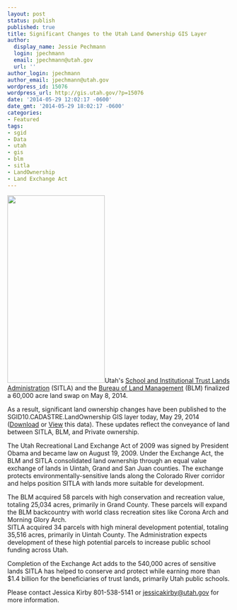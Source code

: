 ```yaml
---
layout: post
status: publish
published: true
title: Significant Changes to the Utah Land Ownership GIS Layer
author:
  display_name: Jessie Pechmann
  login: jpechmann
  email: jpechmann@utah.gov
  url: ''
author_login: jpechmann
author_email: jpechmann@utah.gov
wordpress_id: 15076
wordpress_url: http://gis.utah.gov/?p=15076
date: '2014-05-29 12:02:17 -0600'
date_gmt: '2014-05-29 18:02:17 -0600'
categories:
- Featured
tags:
- sgid
- Data
- utah
- gis
- blm
- sitla
- LandOwnership
- Land Exchange Act
---
```

<p><a href="{{ "/downloads/SITLAOwnershipExchange.jpg" | prepend: site.baseurl }}"><img src="{{ "/images/SITLAOwnershipExchange.jpg" | prepend: site.baseurl }}" alt="" title="SITLAOwnershipExchange" width="220" height="423" class="inline-text-left" /></a>Utah's <a href="http://trustlands.utah.gov/">School and Institutional Trust Lands Administration</a> (SITLA) and the <a href="http://www.blm.gov/wo/st/en.html">Bureau of Land Management</a> (BLM) finalized a 60,000 acre land swap on May 8, 2014.</p>
<p>As a result, significant land ownership changes have been published to the SGID10.CADASTRE.LandOwnership GIS layer today, May 29, 2014 (<a href="{{ "/data/sgid-cadastre/land-ownership/" | prepend: site.baseurl }}">Download</a> or <a href="http://sitla.maps.arcgis.com/home/webmap/viewer.html?webmap=a65db3fecae144f9a8d5337b9cc5f0df">View</a> this data). These updates reflect the conveyance of land between SITLA, BLM, and Private ownership.</p>
<p>The Utah Recreational Land Exchange Act of 2009 was signed by President Obama and became law on August 19, 2009. Under the Exchange Act, the BLM and SITLA consolidated land ownership through an equal value exchange of lands in Uintah, Grand and San Juan counties. The exchange protects environmentally-sensitive lands along the Colorado River corridor and helps position SITLA with lands more suitable for development.</p>
<p>The BLM acquired 58 parcels with high conservation and recreation value, totaling 25,034 acres, primarily in Grand County. These parcels will expand the BLM backcountry with world class recreation sites like Corona Arch and Morning Glory Arch.<br />
SITLA acquired 34 parcels with high mineral development potential, totaling 35,516 acres, primarily in Uintah County. The Administration expects development of these high potential parcels to increase public school funding across Utah.</p>
<p>Completion of the Exchange Act adds to the 540,000 acres of sensitive lands SITLA has helped to conserve and protect while earning more than $1.4 billion for the beneficiaries of trust lands, primarily Utah public schools.</p>
<p>Please contact Jessica Kirby 801-538-5141 or <a href="mailto:jessicakirby@utah.gov">jessicakirby@utah.gov</a> for more information.</p>

